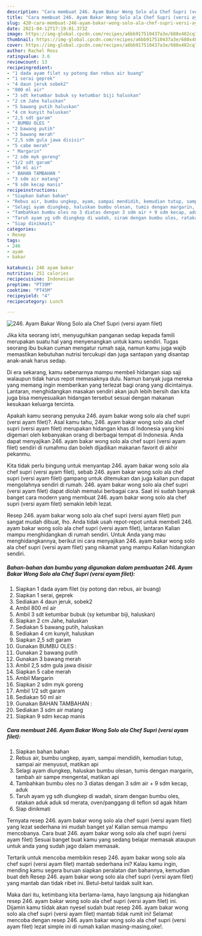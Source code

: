 ```yaml
---
description: "Cara membuat 246. Ayam Bakar Wong Solo ala Chef Supri (versi ayam filet) Sederhana dan Mudah Dibuat"
title: "Cara membuat 246. Ayam Bakar Wong Solo ala Chef Supri (versi ayam filet) Sederhana dan Mudah Dibuat"
slug: 420-cara-membuat-246-ayam-bakar-wong-solo-ala-chef-supri-versi-ayam-filet-sederhana-dan-mudah-dibuat
date: 2021-04-12T17:19:01.373Z
image: https://img-global.cpcdn.com/recipes/a6bb917510437a3e/680x482cq70/246-ayam-bakar-wong-solo-ala-chef-supri-versi-ayam-filet-foto-resep-utama.jpg
thumbnail: https://img-global.cpcdn.com/recipes/a6bb917510437a3e/680x482cq70/246-ayam-bakar-wong-solo-ala-chef-supri-versi-ayam-filet-foto-resep-utama.jpg
cover: https://img-global.cpcdn.com/recipes/a6bb917510437a3e/680x482cq70/246-ayam-bakar-wong-solo-ala-chef-supri-versi-ayam-filet-foto-resep-utama.jpg
author: Rachel Ross
ratingvalue: 3.6
reviewcount: 13
recipeingredient:
- "1 dada ayam filet sy potong dan rebus air buang"
- "1 serai geprek"
- "4 daun jeruk sobek2"
- "800 ml air"
- "3 sdt ketumbar bubuk sy ketumbar biji haluskan"
- "2 cm Jahe haluskan"
- "5 bawang putih haluskan"
- "4 cm kunyit haluskan"
- "2,5 sdt garam"
- " BUMBU OLES "
- "2 bawang putih"
- "3 bawang merah"
- "2,5 sdm gula jawa disisir"
- "5 cabe merah"
- " Margarin"
- "2 sdm myk goreng"
- "1/2 sdt garam"
- "50 ml air"
- " BAHAN TAMBAHAN "
- "3 sdm air matang"
- "9 sdm kecap manis"
recipeinstructions:
- "Siapkan bahan bahan"
- "Rebus air, bumbu ungkep, ayam, sampai mendidih, kemudian tutup, sampai air menyusut, matikan api"
- "Selagi ayam diungkep, haluskan bumbu olesan, tumis dengan margarin, tambah air sampe mengental, matikan api"
- "Tambahkan bumbu oles no 3 diatas dengan 3 sdm air + 9 sdm kecap, aduk"
- "Taruh ayam yg sdh diungkep di wadah, siram dengan bumbu oles, ratakan aduk aduk sd merata, oven/panggang di teflon sd agak hitam"
- "Siap dinikmati"
categories:
- Resep
tags:
- 246
- ayam
- bakar

katakunci: 246 ayam bakar 
nutrition: 251 calories
recipecuisine: Indonesian
preptime: "PT39M"
cooktime: "PT45M"
recipeyield: "4"
recipecategory: Lunch

---
```



![246. Ayam Bakar Wong Solo ala Chef Supri (versi ayam filet)](https://img-global.cpcdn.com/recipes/a6bb917510437a3e/680x482cq70/246-ayam-bakar-wong-solo-ala-chef-supri-versi-ayam-filet-foto-resep-utama.jpg)

Jika kita seorang istri, menyuguhkan panganan sedap kepada famili merupakan suatu hal yang menyenangkan untuk kamu sendiri. Tugas seorang ibu bukan cuman mengatur rumah saja, namun kamu juga wajib memastikan kebutuhan nutrisi tercukupi dan juga santapan yang disantap anak-anak harus sedap.

Di era  sekarang, kamu sebenarnya mampu membeli hidangan siap saji walaupun tidak harus repot memasaknya dulu. Namun banyak juga mereka yang memang ingin memberikan yang terlezat bagi orang yang dicintainya. Lantaran, menghidangkan masakan sendiri akan jauh lebih bersih dan kita juga bisa menyesuaikan hidangan tersebut sesuai dengan makanan kesukaan keluarga tercinta. 



Apakah kamu seorang penyuka 246. ayam bakar wong solo ala chef supri (versi ayam filet)?. Asal kamu tahu, 246. ayam bakar wong solo ala chef supri (versi ayam filet) merupakan hidangan khas di Indonesia yang kini digemari oleh kebanyakan orang di berbagai tempat di Indonesia. Anda dapat menyajikan 246. ayam bakar wong solo ala chef supri (versi ayam filet) sendiri di rumahmu dan boleh dijadikan makanan favorit di akhir pekanmu.

Kita tidak perlu bingung untuk menyantap 246. ayam bakar wong solo ala chef supri (versi ayam filet), sebab 246. ayam bakar wong solo ala chef supri (versi ayam filet) gampang untuk ditemukan dan juga kalian pun dapat mengolahnya sendiri di rumah. 246. ayam bakar wong solo ala chef supri (versi ayam filet) dapat diolah memalui berbagai cara. Saat ini sudah banyak banget cara modern yang membuat 246. ayam bakar wong solo ala chef supri (versi ayam filet) semakin lebih lezat.

Resep 246. ayam bakar wong solo ala chef supri (versi ayam filet) pun sangat mudah dibuat, lho. Anda tidak usah repot-repot untuk membeli 246. ayam bakar wong solo ala chef supri (versi ayam filet), lantaran Kalian mampu menghidangkan di rumah sendiri. Untuk Anda yang mau menghidangkannya, berikut ini cara menyajikan 246. ayam bakar wong solo ala chef supri (versi ayam filet) yang nikamat yang mampu Kalian hidangkan sendiri.

<!--inarticleads1-->

##### Bahan-bahan dan bumbu yang digunakan dalam pembuatan 246. Ayam Bakar Wong Solo ala Chef Supri (versi ayam filet):

1. Siapkan 1 dada ayam filet (sy potong dan rebus, air buang)
1. Siapkan 1 serai, geprek
1. Sediakan 4 daun jeruk, sobek2
1. Ambil 800 ml air
1. Ambil 3 sdt ketumbar bubuk (sy ketumbar biji, haluskan)
1. Siapkan 2 cm Jahe, haluskan
1. Sediakan 5 bawang putih, haluskan
1. Sediakan 4 cm kunyit, haluskan
1. Siapkan 2,5 sdt garam
1. Gunakan  BUMBU OLES :
1. Gunakan 2 bawang putih
1. Gunakan 3 bawang merah
1. Ambil 2,5 sdm gula jawa disisir
1. Siapkan 5 cabe merah
1. Ambil  Margarin
1. Siapkan 2 sdm myk goreng
1. Ambil 1/2 sdt garam
1. Sediakan 50 ml air
1. Gunakan  BAHAN TAMBAHAN :
1. Sediakan 3 sdm air matang
1. Siapkan 9 sdm kecap manis




<!--inarticleads2-->

##### Cara membuat 246. Ayam Bakar Wong Solo ala Chef Supri (versi ayam filet):

1. Siapkan bahan bahan
1. Rebus air, bumbu ungkep, ayam, sampai mendidih, kemudian tutup, sampai air menyusut, matikan api
1. Selagi ayam diungkep, haluskan bumbu olesan, tumis dengan margarin, tambah air sampe mengental, matikan api
1. Tambahkan bumbu oles no 3 diatas dengan 3 sdm air + 9 sdm kecap, aduk
1. Taruh ayam yg sdh diungkep di wadah, siram dengan bumbu oles, ratakan aduk aduk sd merata, oven/panggang di teflon sd agak hitam
1. Siap dinikmati




Ternyata resep 246. ayam bakar wong solo ala chef supri (versi ayam filet) yang lezat sederhana ini mudah banget ya! Kalian semua mampu mencobanya. Cara buat 246. ayam bakar wong solo ala chef supri (versi ayam filet) Sesuai banget buat kamu yang sedang belajar memasak ataupun untuk anda yang sudah jago dalam memasak.

Tertarik untuk mencoba membikin resep 246. ayam bakar wong solo ala chef supri (versi ayam filet) mantab sederhana ini? Kalau kamu ingin, mending kamu segera buruan siapkan peralatan dan bahannya, kemudian buat deh Resep 246. ayam bakar wong solo ala chef supri (versi ayam filet) yang mantab dan tidak ribet ini. Betul-betul taidak sulit kan. 

Maka dari itu, ketimbang kita berlama-lama, hayo langsung aja hidangkan resep 246. ayam bakar wong solo ala chef supri (versi ayam filet) ini. Dijamin kamu tiidak akan nyesel sudah buat resep 246. ayam bakar wong solo ala chef supri (versi ayam filet) mantab tidak rumit ini! Selamat mencoba dengan resep 246. ayam bakar wong solo ala chef supri (versi ayam filet) lezat simple ini di rumah kalian masing-masing,oke!.

